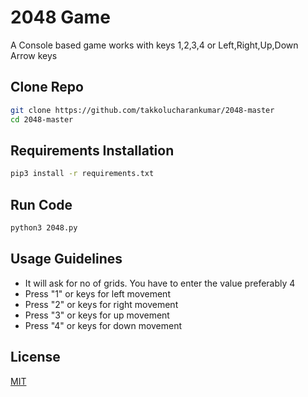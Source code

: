 # 2048 Game

A Console based game works with keys 1,2,3,4 or Left,Right,Up,Down Arrow keys 

## Clone Repo
```bash
git clone https://github.com/takkolucharankumar/2048-master
cd 2048-master
```
## Requirements Installation
```bash
pip3 install -r requirements.txt
```
## Run Code

```bash
python3 2048.py
```
## Usage Guidelines
- It will ask for no of grids. You have to enter the value preferably 4 
- Press "1" or <LEFT> keys for left movement
- Press "2" or <RIGHT> keys for right movement
- Press "3" or <UP> keys for up movement
- Press "4" or <DOWN> keys for down movement 


## License
[MIT](https://choosealicense.com/licenses/mit/)
